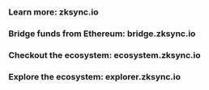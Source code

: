 ### Learn more: zksync.io
### Bridge funds from Ethereum: bridge.zksync.io
### Checkout the ecosystem: ecosystem.zksync.io
### Explore the ecosystem: explorer.zksync.io
